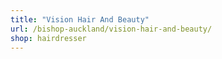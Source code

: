 ```yaml
---
title: "Vision Hair And Beauty"
url: /bishop-auckland/vision-hair-and-beauty/
shop: hairdresser
---
```

